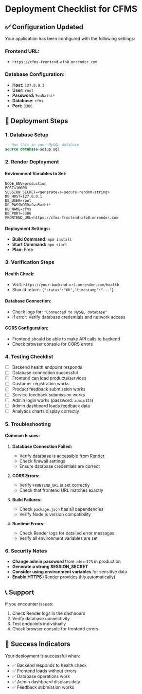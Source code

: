 # Deployment Checklist for CFMS

## ✅ Configuration Updated

Your application has been configured with the following settings:

### **Frontend URL:**
- `https://cfms-frontend-afo0.onrender.com`

### **Database Configuration:**
- **Host:** `127.0.0.1`
- **User:** `root`
- **Password:** `Swa5athi*`
- **Database:** `cfms`
- **Port:** `3306`

## 🚀 Deployment Steps

### 1. **Database Setup**
```sql
-- Run this in your MySQL database
source database-setup.sql
```

### 2. **Render Deployment**

#### **Environment Variables to Set:**
```
NODE_ENV=production
PORT=10000
SESSION_SECRET=<generate-a-secure-random-string>
DB_HOST=127.0.0.1
DB_USER=root
DB_PASSWORD=Swa5athi*
DB_NAME=cfms
DB_PORT=3306
FRONTEND_URL=https://cfms-frontend-afo0.onrender.com
```

#### **Deployment Settings:**
- **Build Command:** `npm install`
- **Start Command:** `npm start`
- **Plan:** Free

### 3. **Verification Steps**

#### **Health Check:**
- Visit: `https://your-backend-url.onrender.com/health`
- Should return: `{"status":"OK","timestamp":"..."}`

#### **Database Connection:**
- Check logs for: `"Connected to MySQL database"`
- If error: Verify database credentials and network access

#### **CORS Configuration:**
- Frontend should be able to make API calls to backend
- Check browser console for CORS errors

### 4. **Testing Checklist**

- [ ] Backend health endpoint responds
- [ ] Database connection successful
- [ ] Frontend can load products/services
- [ ] Customer registration works
- [ ] Product feedback submission works
- [ ] Service feedback submission works
- [ ] Admin login works (password: `admin123`)
- [ ] Admin dashboard loads feedback data
- [ ] Analytics charts display correctly

### 5. **Troubleshooting**

#### **Common Issues:**

1. **Database Connection Failed:**
   - Verify database is accessible from Render
   - Check firewall settings
   - Ensure database credentials are correct

2. **CORS Errors:**
   - Verify `FRONTEND_URL` is set correctly
   - Check that frontend URL matches exactly

3. **Build Failures:**
   - Check `package.json` has all dependencies
   - Verify Node.js version compatibility

4. **Runtime Errors:**
   - Check Render logs for detailed error messages
   - Verify all environment variables are set

### 6. **Security Notes**

- **Change admin password** from `admin123` in production
- **Generate a strong SESSION_SECRET**
- **Consider using environment variables** for sensitive data
- **Enable HTTPS** (Render provides this automatically)

## 📞 Support

If you encounter issues:
1. Check Render logs in the dashboard
2. Verify database connectivity
3. Test endpoints individually
4. Check browser console for frontend errors

## 🎉 Success Indicators

Your deployment is successful when:
- ✅ Backend responds to health check
- ✅ Frontend loads without errors
- ✅ Database operations work
- ✅ Admin dashboard displays data
- ✅ Feedback submission works 
